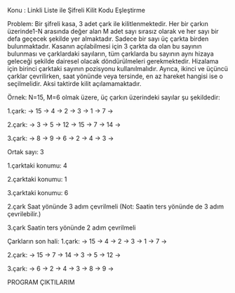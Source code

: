 Konu : Linkli Liste ile Şifreli Kilit Kodu Eşleştirme

Problem: Bir şifreli kasa, 3 adet çark ile kilitlenmektedir. Her bir çarkın üzerinde1-N arasında değer
alan M adet sayı sırasız olarak ve her sayı bir defa geçecek şekilde yer almaktadır. Sadece bir sayı üç
çarkta birden bulunmaktadır. Kasanın açılabilmesi için 3 çarkta da olan bu sayının bulunması ve
çarklardaki sayıların, tüm çarklarda bu sayının aynı hizaya geleceği şekilde dairesel olacak
döndürülmeleri gerekmektedir. Hizalama için birinci çarktaki sayının pozisyonu kullanılmalıdır. Ayrıca,
ikinci ve üçüncü çarklar çevrilirken, saat yönünde veya tersinde, en az hareket hangisi ise o
seçilmelidir. Aksi taktirde kilit açılamamaktadır.

Örnek:
N=15, M=6 olmak üzere, üç çarkın üzerindeki sayılar şu şekildedir:

1.çark: -> 15 -> 4 -> 2  -> 3  -> 1 -> 7  ->

2.çark: -> 3  -> 5 -> 12 -> 15 -> 7 -> 14 ->

3.çark: -> 8  -> 9 -> 6  -> 2  -> 4 -> 3  ->

Ortak sayı: 3

1.çarktaki konumu: 4

2.çarktaki konumu: 1

3.çarktaki konumu: 6

2.çark Saat yönünde 3 adım çevrilmeli (Not: Saatin ters yönünde de 3 adım çevrilebilir.)

3.çark Saatin ters yönünde 2 adım çevrilmeli

Çarkların son hali:
1.çark: -> 15 -> 4 -> 2  -> 3 -> 1 -> 7  ->

2.çark: -> 15 -> 7 -> 14 -> 3 -> 5 -> 12 ->

3.çark: -> 6  -> 2 -> 4  -> 3 -> 8 -> 9  ->

PROGRAM ÇIKTILARIM

